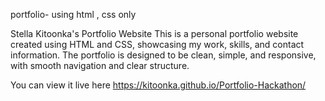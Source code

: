 portfolio-
using html , css only

Stella Kitoonka's Portfolio Website
This is a personal portfolio website created using HTML and CSS, showcasing my work, skills, and contact information. The portfolio is designed to be clean, simple, and responsive, with smooth navigation and clear structure.

You can view it live here https://kitoonka.github.io/Portfolio-Hackathon/
